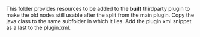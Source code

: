 This folder provides resources to be added to the **built** thirdparty plugin to make the old nodes still usable
after the split from the main plugin.
Copy the java class to the same subfolder in which it lies. Add the plugin.xml.snippet as a last <extension>
to the plugin.xml.